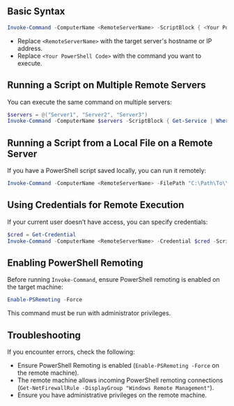 ## Basic Syntax
```powershell
Invoke-Command -ComputerName <RemoteServerName> -ScriptBlock { <Your PowerShell Code> }
```
- Replace `<RemoteServerName>` with the target server's hostname or IP address.
- Replace `<Your PowerShell Code>` with the command you want to execute.

## Running a Script on Multiple Remote Servers
You can execute the same command on multiple servers:
```powershell
$servers = @("Server1", "Server2", "Server3")
Invoke-Command -ComputerName $servers -ScriptBlock { Get-Service | Where-Object { $_.Status -eq "Running" } }
```

## Running a Script from a Local File on a Remote Server
If you have a PowerShell script saved locally, you can run it remotely:
```powershell
Invoke-Command -ComputerName <RemoteServerName> -FilePath "C:\Path\To\YourScript.ps1"
```

## Using Credentials for Remote Execution
If your current user doesn’t have access, you can specify credentials:
```powershell
$cred = Get-Credential
Invoke-Command -ComputerName <RemoteServerName> -Credential $cred -ScriptBlock { Get-Process }
```

## Enabling PowerShell Remoting
Before running `Invoke-Command`, ensure PowerShell remoting is enabled on the target machine:
```powershell
Enable-PSRemoting -Force
```
This command must be run with administrator privileges.

## Troubleshooting
If you encounter errors, check the following:
- Ensure PowerShell Remoting is enabled (`Enable-PSRemoting -Force` on the remote machine).
- The remote machine allows incoming PowerShell remoting connections (`Get-NetFirewallRule -DisplayGroup "Windows Remote Management"`).
- Ensure you have administrative privileges on the remote machine.